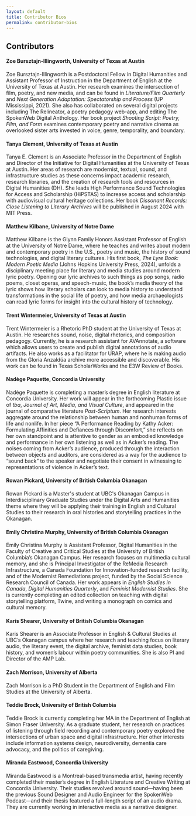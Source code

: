 ```yaml
---
layout: default
title: Contributor Bios
permalink: contributor-bios
---
```

<!-- Add an essay or interpretive material below this line,
using HTML or markdown.  Do not modify this file above this line -->
## Contributors

#### **Zoe Bursztajn-Illingworth, University of Texas at Austin** 
Zoe Bursztajn-Illingworth is a Postdoctoral Fellow in Digital Humanities and Assistant Professor of Instruction in the Department of English at the University of Texas at Austin. Her research examines the intersection of film, poetry, and new media, and can be found in *Literature/Film Quarterly* and *Next Generation Adaptation: Spectatorship and Process* (UP Mississippi, 2021). She also has collaborated on several digital projects including The Relineator, a poetry pedagogy web-app, and editing The SpokenWeb Digital Anthology. Her book project *Shooting Script: Poetry, Film, and Form* examines contemporary poetry and narrative cinema as overlooked sister arts invested in voice, genre, temporality, and boundary. 

#### **Tanya Clement, University of Texas at Austin**
Tanya E. Clement is an Associate Professor in the Department of English and Director of the
Initiative for Digital Humanities at the University of Texas at Austin. Her areas of research are
modernist, textual, sound, and infrastructure studies as these concerns impact academic research,
research libraries, and the creation of research tools and resources in Digital Humanities (DH).
She leads High Performance Sound Technologies for Access and Scholarship (HiPSTAS) to
increase access and scholarship with audiovisual cultural heritage collections. Her book
*Dissonant Records: Close Listening to Literary Archives* will be published in August 2024 with
MIT Press.

#### **Matthew Kilbane, University of Notre Dame**
Matthew Kilbane is the Glynn Family Honors Assistant Professor of English at the University of Notre Dame, where he teaches and writes about modern and contemporary poetry in the U.S., poetry and music, the history of sound technologies, and digital literary cultures. His first book, *The Lyre Book: Modern Poetic Media* (Johns Hopkins University Press, 2024), unfolds a disciplinary meeting place for literary and media studies around modern lyric poetry. Opening our lyric archives to such things as pop songs, radio poems, closet operas, and speech-music, the book’s media theory of the lyric shows how literary scholars can look to media history to understand transformations in the social life of poetry, and how media archaeologists can read lyric forms for insight into the cultural history of technology.

#### **Trent Wintermeier, University of Texas at Austin**
Trent Wintermeier is a Rhetoric PhD student at the University of Texas at Austin. He researches sound, noise, digital rhetorics, and composition pedagogy. Currently, he is a research assistant for AVAnnotate, a software which allows users to create and publish digital annotations of audio artifacts. He also works as a facilitator for URAP, where he is making audio from the Gloria Anzaldúa archive more accessible and discoverable. His work can be found in Texas ScholarWorks and the E3W Review of Books.

#### **Nadège Paquette, Concordia University** 
Nadège Paquette is completing a master’s degree in English literature at Concordia University. Her work will appear in the forthcoming Plastic issue of *tba*, *Journal of Art, Media, and Visual Culture*, and appeared in the journal of comparative literature *Post-Scriptum*. Her research interests aggregate around the relationship between human and nonhuman forms of life and nonlife. In her piece “A Performance Reading by Kathy Acker: Formulating Affinities and Defiances through Discomfort,” she reflects on her own standpoint and is attentive to gender as an embodied knowledge and performance in her own listening as well as in Acker’s reading. The noises coming from Acker’s audience, produced through the interaction between objects and auditors, are considered as a way for the audience to “sound back” to the speaker and negotiate their consent in witnessing to representations of violence in Acker’s text.

#### **Rowan Pickard, University of British Columbia Okanagan** 
Rowan Pickard is a Master's student at UBC's Okanagan Campus in Interdisciplinary Graduate Studies under the Digital Arts and Humanities theme where they will be applying their training in English and Cultural Studies to their research in oral histories and storytelling practices in the Okanagan.

#### **Emily Christina Murphy, University of British Columbia Okanagan** 
Emily Christina Murphy is Assistant Professor, Digital Humanities in the Faculty of Creative and Critical Studies at the University of British Columbia’s Okanagan Campus. Her research focuses on multimedia cultural memory, and she is Principal Investigator of the ReMedia Research Infrastructure, a Canada Foundation for Innovation-funded research facility, and of the Modernist Remediations project, funded by the Social Science Research Council of Canada. Her work appears in *English Studies in Canada*, *Digital Humanities Quarterly*, and *Feminist Modernist Studies*. She is currently completing an edited collection on teaching with digital storytelling platform, Twine, and writing a monograph on comics and cultural memory.

#### **Karis Shearer, University of British Columbia Okanagan**
Karis Shearer is an Associate Professor in English & Cultural Studies at UBC’s Okanagan campus where her research and teaching focus on literary audio, the literary event, the digital archive, feminist data studies, book history, and women’s labour within poetry communities. She is also PI and Director of the AMP Lab.

#### **Zach Morrison, University of Alberta**
Zach Morrison is a PhD Student in the Department of English and Film Studies at the University of Alberta. 

#### **Teddie Brock, University of British Columbia** 
Teddie Brock is currently completing her MA in the Department of English at Simon Fraser University. As a graduate student, her research on practices of listening through field recording and contemporary poetry explored the intersections of urban space and digital infrastructure. Her other interests include information systems design, neurodiversity, dementia care advocacy, and the politics of caregiving.

#### **Miranda Eastwood, Concordia University** 
Miranda Eastwood is a Montreal-based transmedia artist, having recently completed their master’s degree in English Literature and Creative Writing at Concordia University. Their studies revolved around sound—having been the previous Sound Designer and Audio Engineer for the SpokenWeb Podcast—and their thesis featured a full-length script of an audio drama. They are currently working in interactive media as a narrative designer. 
